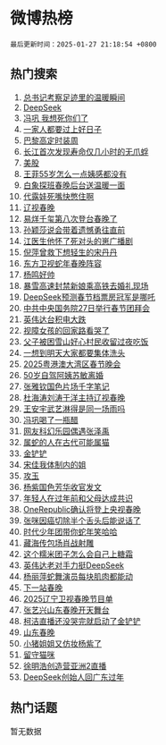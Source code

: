 # 微博热榜

`最后更新时间：2025-01-27 21:18:54 +0800`

## 热门搜索

1. [总书记考察足迹里的温暖瞬间](https://m.weibo.cn/search?containerid=100103type%3D1%26t%3D10%26q%3D%23%E6%80%BB%E4%B9%A6%E8%AE%B0%E8%80%83%E5%AF%9F%E8%B6%B3%E8%BF%B9%E9%87%8C%E7%9A%84%E6%B8%A9%E6%9A%96%E7%9E%AC%E9%97%B4%23&stream_entry_id=51&isnewpage=1&extparam=seat%3D1%26dgr%3D0%26pos%3D0%26stream_entry_id%3D51%26c_type%3D51%26filter_type%3Drealtimehot%26q%3D%2523%25E6%2580%25BB%25E4%25B9%25A6%25E8%25AE%25B0%25E8%2580%2583%25E5%25AF%259F%25E8%25B6%25B3%25E8%25BF%25B9%25E9%2587%258C%25E7%259A%2584%25E6%25B8%25A9%25E6%259A%2596%25E7%259E%25AC%25E9%2597%25B4%2523%26cate%3D10103%26display_time%3D1737983933%26pre_seqid%3D17379839332430115148256)
1. [DeepSeek](https://m.weibo.cn/search?containerid=100103type%3D1%26t%3D10%26q%3DDeepSeek&stream_entry_id=31&isnewpage=1&extparam=seat%3D1%26dgr%3D0%26filter_type%3Drealtimehot%26c_type%3D31%26flag%3D16%26cate%3D5001%26band_rank%3D1%26lcate%3D5001%26stream_entry_id%3D31%26realpos%3D1%26q%3DDeepSeek%26pos%3D0%26display_time%3D1737983933%26pre_seqid%3D17379839332430115148256)
1. [冯巩 我想死你们了](https://m.weibo.cn/search?containerid=100103type%3D1%26t%3D10%26q%3D%E5%86%AF%E5%B7%A9+%E6%88%91%E6%83%B3%E6%AD%BB%E4%BD%A0%E4%BB%AC%E4%BA%86&stream_entry_id=31&isnewpage=1&extparam=seat%3D1%26dgr%3D0%26filter_type%3Drealtimehot%26c_type%3D31%26flag%3D1%26cate%3D5001%26band_rank%3D2%26lcate%3D5001%26stream_entry_id%3D31%26realpos%3D2%26q%3D%25E5%2586%25AF%25E5%25B7%25A9%2520%25E6%2588%2591%25E6%2583%25B3%25E6%25AD%25BB%25E4%25BD%25A0%25E4%25BB%25AC%25E4%25BA%2586%26pos%3D1%26display_time%3D1737983933%26pre_seqid%3D17379839332430115148256)
1. [一家人都要过上好日子](https://m.weibo.cn/search?containerid=100103type%3D1%26t%3D10%26q%3D%23%E4%B8%80%E5%AE%B6%E4%BA%BA%E9%83%BD%E8%A6%81%E8%BF%87%E4%B8%8A%E5%A5%BD%E6%97%A5%E5%AD%90%23&stream_entry_id=31&isnewpage=1&extparam=seat%3D1%26dgr%3D0%26filter_type%3Drealtimehot%26c_type%3D31%26flag%3D0%26cate%3D5001%26band_rank%3D3%26lcate%3D5001%26stream_entry_id%3D31%26realpos%3D3%26q%3D%2523%25E4%25B8%2580%25E5%25AE%25B6%25E4%25BA%25BA%25E9%2583%25BD%25E8%25A6%2581%25E8%25BF%2587%25E4%25B8%258A%25E5%25A5%25BD%25E6%2597%25A5%25E5%25AD%2590%2523%26pos%3D2%26display_time%3D1737983933%26pre_seqid%3D17379839332430115148256)
1. [巴黎高定时装周](https://m.weibo.cn/search?containerid=100103type%3D1%26t%3D10%26q%3D%23%E5%B7%B4%E9%BB%8E%E9%AB%98%E5%AE%9A%E6%97%B6%E8%A3%85%E5%91%A8%23&stream_entry_id=31&isnewpage=1&extparam=seat%3D1%26dgr%3D0%26filter_type%3Drealtimehot%26c_type%3D31%26cate%3D5001%26band_rank%3D4%26lcate%3D5001%26stream_entry_id%3D31%26adid%3D273749%26is_ad_pos%3D1%26q%3D%2523%25E5%25B7%25B4%25E9%25BB%258E%25E9%25AB%2598%25E5%25AE%259A%25E6%2597%25B6%25E8%25A3%2585%25E5%2591%25A8%2523%26pos%3D3%26display_time%3D1737983933%26pre_seqid%3D17379839332430115148256)
1. [长江首次发现寿命仅几小时的无爪蜉](https://m.weibo.cn/search?containerid=100103type%3D1%26t%3D10%26q%3D%23%E9%95%BF%E6%B1%9F%E9%A6%96%E6%AC%A1%E5%8F%91%E7%8E%B0%E5%AF%BF%E5%91%BD%E4%BB%85%E5%87%A0%E5%B0%8F%E6%97%B6%E7%9A%84%E6%97%A0%E7%88%AA%E8%9C%89%23&stream_entry_id=31&isnewpage=1&extparam=seat%3D1%26dgr%3D0%26filter_type%3Drealtimehot%26c_type%3D31%26flag%3D1%26cate%3D5001%26band_rank%3D4%26lcate%3D5001%26stream_entry_id%3D31%26realpos%3D4%26q%3D%2523%25E9%2595%25BF%25E6%25B1%259F%25E9%25A6%2596%25E6%25AC%25A1%25E5%258F%2591%25E7%258E%25B0%25E5%25AF%25BF%25E5%2591%25BD%25E4%25BB%2585%25E5%2587%25A0%25E5%25B0%258F%25E6%2597%25B6%25E7%259A%2584%25E6%2597%25A0%25E7%2588%25AA%25E8%259C%2589%2523%26pos%3D4%26display_time%3D1737983933%26pre_seqid%3D17379839332430115148256)
1. [美股](https://m.weibo.cn/search?containerid=100103type%3D1%26t%3D10%26q%3D%E7%BE%8E%E8%82%A1&stream_entry_id=31&isnewpage=1&extparam=seat%3D1%26dgr%3D0%26filter_type%3Drealtimehot%26c_type%3D31%26flag%3D1%26cate%3D5001%26band_rank%3D5%26lcate%3D5001%26stream_entry_id%3D31%26realpos%3D5%26q%3D%25E7%25BE%258E%25E8%2582%25A1%26pos%3D5%26display_time%3D1737983933%26pre_seqid%3D17379839332430115148256)
1. [王菲55岁怎么一点姨感都没有](https://m.weibo.cn/search?containerid=100103type%3D1%26t%3D10%26q%3D%23%E7%8E%8B%E8%8F%B255%E5%B2%81%E6%80%8E%E4%B9%88%E4%B8%80%E7%82%B9%E5%A7%A8%E6%84%9F%E9%83%BD%E6%B2%A1%E6%9C%89%23&stream_entry_id=31&isnewpage=1&extparam=seat%3D1%26dgr%3D0%26filter_type%3Drealtimehot%26c_type%3D31%26flag%3D2%26cate%3D5001%26band_rank%3D6%26lcate%3D5001%26stream_entry_id%3D31%26realpos%3D6%26q%3D%2523%25E7%258E%258B%25E8%258F%25B255%25E5%25B2%2581%25E6%2580%258E%25E4%25B9%2588%25E4%25B8%2580%25E7%2582%25B9%25E5%25A7%25A8%25E6%2584%259F%25E9%2583%25BD%25E6%25B2%25A1%25E6%259C%2589%2523%26pos%3D6%26display_time%3D1737983933%26pre_seqid%3D17379839332430115148256)
1. [白象探班春晚后台送温暖一面](https://m.weibo.cn/search?containerid=100103type%3D1%26t%3D10%26q%3D%23%E7%99%BD%E8%B1%A1%E6%8E%A2%E7%8F%AD%E6%98%A5%E6%99%9A%E5%90%8E%E5%8F%B0%E9%80%81%E6%B8%A9%E6%9A%96%E4%B8%80%E9%9D%A2%23&stream_entry_id=31&isnewpage=1&extparam=seat%3D1%26dgr%3D0%26filter_type%3Drealtimehot%26c_type%3D31%26cate%3D5001%26pos%3D7%26band_rank%3D7%26lcate%3D5001%26stream_entry_id%3D31%26adid%3D274829%26is_ad_pos%3D1%26q%3D%2523%25E7%2599%25BD%25E8%25B1%25A1%25E6%258E%25A2%25E7%258F%25AD%25E6%2598%25A5%25E6%2599%259A%25E5%2590%258E%25E5%258F%25B0%25E9%2580%2581%25E6%25B8%25A9%25E6%259A%2596%25E4%25B8%2580%25E9%259D%25A2%2523%26topic_ad%3D1%26display_time%3D1737983933%26pre_seqid%3D17379839332430115148256)
1. [代露娃死嘴快憋住啊](https://m.weibo.cn/search?containerid=100103type%3D1%26t%3D10%26q%3D%E4%BB%A3%E9%9C%B2%E5%A8%83%E6%AD%BB%E5%98%B4%E5%BF%AB%E6%86%8B%E4%BD%8F%E5%95%8A&stream_entry_id=31&isnewpage=1&extparam=seat%3D1%26dgr%3D0%26filter_type%3Drealtimehot%26c_type%3D31%26flag%3D2%26cate%3D5001%26band_rank%3D7%26lcate%3D5001%26stream_entry_id%3D31%26realpos%3D7%26q%3D%25E4%25BB%25A3%25E9%259C%25B2%25E5%25A8%2583%25E6%25AD%25BB%25E5%2598%25B4%25E5%25BF%25AB%25E6%2586%258B%25E4%25BD%258F%25E5%2595%258A%26pos%3D8%26display_time%3D1737983933%26pre_seqid%3D17379839332430115148256)
1. [辽视春晚](https://m.weibo.cn/search?containerid=100103type%3D1%26t%3D10%26q%3D%E8%BE%BD%E8%A7%86%E6%98%A5%E6%99%9A&stream_entry_id=31&isnewpage=1&extparam=seat%3D1%26dgr%3D0%26filter_type%3Drealtimehot%26c_type%3D31%26flag%3D2%26cate%3D5001%26band_rank%3D8%26lcate%3D5001%26stream_entry_id%3D31%26realpos%3D8%26q%3D%25E8%25BE%25BD%25E8%25A7%2586%25E6%2598%25A5%25E6%2599%259A%26pos%3D9%26display_time%3D1737983933%26pre_seqid%3D17379839332430115148256)
1. [易烊千玺第八次登台春晚了](https://m.weibo.cn/search?containerid=100103type%3D1%26t%3D10%26q%3D%23%E6%98%93%E7%83%8A%E5%8D%83%E7%8E%BA%E7%AC%AC%E5%85%AB%E6%AC%A1%E7%99%BB%E5%8F%B0%E6%98%A5%E6%99%9A%E4%BA%86%23&stream_entry_id=31&isnewpage=1&extparam=seat%3D1%26dgr%3D0%26filter_type%3Drealtimehot%26c_type%3D31%26flag%3D1%26cate%3D5001%26band_rank%3D9%26lcate%3D5001%26stream_entry_id%3D31%26realpos%3D9%26q%3D%2523%25E6%2598%2593%25E7%2583%258A%25E5%258D%2583%25E7%258E%25BA%25E7%25AC%25AC%25E5%2585%25AB%25E6%25AC%25A1%25E7%2599%25BB%25E5%258F%25B0%25E6%2598%25A5%25E6%2599%259A%25E4%25BA%2586%2523%26pos%3D10%26display_time%3D1737983933%26pre_seqid%3D17379839332430115148256)
1. [孙颖莎说会带着遗憾勇往直前](https://m.weibo.cn/search?containerid=100103type%3D1%26t%3D10%26q%3D%23%E5%AD%99%E9%A2%96%E8%8E%8E%E8%AF%B4%E4%BC%9A%E5%B8%A6%E7%9D%80%E9%81%97%E6%86%BE%E5%8B%87%E5%BE%80%E7%9B%B4%E5%89%8D%23&stream_entry_id=31&isnewpage=1&extparam=seat%3D1%26dgr%3D0%26filter_type%3Drealtimehot%26c_type%3D31%26flag%3D1%26cate%3D5001%26band_rank%3D10%26lcate%3D5001%26stream_entry_id%3D31%26realpos%3D10%26q%3D%2523%25E5%25AD%2599%25E9%25A2%2596%25E8%258E%258E%25E8%25AF%25B4%25E4%25BC%259A%25E5%25B8%25A6%25E7%259D%2580%25E9%2581%2597%25E6%2586%25BE%25E5%258B%2587%25E5%25BE%2580%25E7%259B%25B4%25E5%2589%258D%2523%26pos%3D11%26display_time%3D1737983933%26pre_seqid%3D17379839332430115148256)
1. [江医生他怀了死对头的崽广播剧](https://m.weibo.cn/search?containerid=100103type%3D1%26t%3D10%26q%3D%23%E6%B1%9F%E5%8C%BB%E7%94%9F%E4%BB%96%E6%80%80%E4%BA%86%E6%AD%BB%E5%AF%B9%E5%A4%B4%E7%9A%84%E5%B4%BD%E5%B9%BF%E6%92%AD%E5%89%A7%23&stream_entry_id=31&isnewpage=1&extparam=seat%3D1%26dgr%3D0%26filter_type%3Drealtimehot%26c_type%3D31%26flag%3D1%26cate%3D5001%26band_rank%3D11%26lcate%3D5001%26stream_entry_id%3D31%26realpos%3D11%26q%3D%2523%25E6%25B1%259F%25E5%258C%25BB%25E7%2594%259F%25E4%25BB%2596%25E6%2580%2580%25E4%25BA%2586%25E6%25AD%25BB%25E5%25AF%25B9%25E5%25A4%25B4%25E7%259A%2584%25E5%25B4%25BD%25E5%25B9%25BF%25E6%2592%25AD%25E5%2589%25A7%2523%26pos%3D12%26display_time%3D1737983933%26pre_seqid%3D17379839332430115148256)
1. [倪萍曾救下想轻生的宋丹丹](https://m.weibo.cn/search?containerid=100103type%3D1%26t%3D10%26q%3D%23%E5%80%AA%E8%90%8D%E6%9B%BE%E6%95%91%E4%B8%8B%E6%83%B3%E8%BD%BB%E7%94%9F%E7%9A%84%E5%AE%8B%E4%B8%B9%E4%B8%B9%23&stream_entry_id=31&isnewpage=1&extparam=seat%3D1%26dgr%3D0%26filter_type%3Drealtimehot%26c_type%3D31%26flag%3D1%26cate%3D5001%26band_rank%3D12%26lcate%3D5001%26stream_entry_id%3D31%26realpos%3D12%26q%3D%2523%25E5%2580%25AA%25E8%2590%258D%25E6%259B%25BE%25E6%2595%2591%25E4%25B8%258B%25E6%2583%25B3%25E8%25BD%25BB%25E7%2594%259F%25E7%259A%2584%25E5%25AE%258B%25E4%25B8%25B9%25E4%25B8%25B9%2523%26pos%3D13%26display_time%3D1737983933%26pre_seqid%3D17379839332430115148256)
1. [东方卫视蛇年春晚阵容](https://m.weibo.cn/search?containerid=100103type%3D1%26t%3D10%26q%3D%23%E4%B8%9C%E6%96%B9%E5%8D%AB%E8%A7%86%E8%9B%87%E5%B9%B4%E6%98%A5%E6%99%9A%E9%98%B5%E5%AE%B9%23&stream_entry_id=31&isnewpage=1&extparam=seat%3D1%26dgr%3D0%26filter_type%3Drealtimehot%26c_type%3D31%26flag%3D0%26cate%3D5001%26band_rank%3D13%26lcate%3D5001%26stream_entry_id%3D31%26realpos%3D13%26q%3D%2523%25E4%25B8%259C%25E6%2596%25B9%25E5%258D%25AB%25E8%25A7%2586%25E8%259B%2587%25E5%25B9%25B4%25E6%2598%25A5%25E6%2599%259A%25E9%2598%25B5%25E5%25AE%25B9%2523%26pos%3D14%26display_time%3D1737983933%26pre_seqid%3D17379839332430115148256)
1. [杨鸣好帅](https://m.weibo.cn/search?containerid=100103type%3D1%26t%3D10%26q%3D%E6%9D%A8%E9%B8%A3%E5%A5%BD%E5%B8%85&stream_entry_id=31&isnewpage=1&extparam=seat%3D1%26dgr%3D0%26filter_type%3Drealtimehot%26c_type%3D31%26flag%3D1%26cate%3D5001%26band_rank%3D14%26lcate%3D5001%26stream_entry_id%3D31%26realpos%3D14%26q%3D%25E6%259D%25A8%25E9%25B8%25A3%25E5%25A5%25BD%25E5%25B8%2585%26pos%3D15%26display_time%3D1737983933%26pre_seqid%3D17379839332430115148256)
1. [暴雪高速封禁新娘乘高铁去婚礼现场](https://m.weibo.cn/search?containerid=100103type%3D1%26t%3D10%26q%3D%23%E6%9A%B4%E9%9B%AA%E9%AB%98%E9%80%9F%E5%B0%81%E7%A6%81%E6%96%B0%E5%A8%98%E4%B9%98%E9%AB%98%E9%93%81%E5%8E%BB%E5%A9%9A%E7%A4%BC%E7%8E%B0%E5%9C%BA%23&stream_entry_id=31&isnewpage=1&extparam=seat%3D1%26dgr%3D0%26filter_type%3Drealtimehot%26c_type%3D31%26flag%3D1%26cate%3D5001%26band_rank%3D15%26lcate%3D5001%26stream_entry_id%3D31%26realpos%3D15%26q%3D%2523%25E6%259A%25B4%25E9%259B%25AA%25E9%25AB%2598%25E9%2580%259F%25E5%25B0%2581%25E7%25A6%2581%25E6%2596%25B0%25E5%25A8%2598%25E4%25B9%2598%25E9%25AB%2598%25E9%2593%2581%25E5%258E%25BB%25E5%25A9%259A%25E7%25A4%25BC%25E7%258E%25B0%25E5%259C%25BA%2523%26pos%3D16%26display_time%3D1737983933%26pre_seqid%3D17379839332430115148256)
1. [DeepSeek预测春节档票房冠军是哪吒](https://m.weibo.cn/search?containerid=100103type%3D1%26t%3D10%26q%3D%23DeepSeek%E9%A2%84%E6%B5%8B%E6%98%A5%E8%8A%82%E6%A1%A3%E7%A5%A8%E6%88%BF%E5%86%A0%E5%86%9B%E6%98%AF%E5%93%AA%E5%90%92%23&stream_entry_id=31&isnewpage=1&extparam=seat%3D1%26dgr%3D0%26filter_type%3Drealtimehot%26c_type%3D31%26flag%3D1%26cate%3D5001%26band_rank%3D16%26lcate%3D5001%26stream_entry_id%3D31%26realpos%3D16%26q%3D%2523DeepSeek%25E9%25A2%2584%25E6%25B5%258B%25E6%2598%25A5%25E8%258A%2582%25E6%25A1%25A3%25E7%25A5%25A8%25E6%2588%25BF%25E5%2586%25A0%25E5%2586%259B%25E6%2598%25AF%25E5%2593%25AA%25E5%2590%2592%2523%26pos%3D17%26display_time%3D1737983933%26pre_seqid%3D17379839332430115148256)
1. [中共中央国务院27日举行春节团拜会](https://m.weibo.cn/search?containerid=100103type%3D1%26t%3D10%26q%3D%23%E4%B8%AD%E5%85%B1%E4%B8%AD%E5%A4%AE%E5%9B%BD%E5%8A%A1%E9%99%A227%E6%97%A5%E4%B8%BE%E8%A1%8C%E6%98%A5%E8%8A%82%E5%9B%A2%E6%8B%9C%E4%BC%9A%23&stream_entry_id=31&isnewpage=1&extparam=seat%3D1%26dgr%3D0%26filter_type%3Drealtimehot%26c_type%3D31%26flag%3D1%26cate%3D5001%26band_rank%3D17%26lcate%3D5001%26stream_entry_id%3D31%26realpos%3D17%26q%3D%2523%25E4%25B8%25AD%25E5%2585%25B1%25E4%25B8%25AD%25E5%25A4%25AE%25E5%259B%25BD%25E5%258A%25A1%25E9%2599%25A227%25E6%2597%25A5%25E4%25B8%25BE%25E8%25A1%258C%25E6%2598%25A5%25E8%258A%2582%25E5%259B%25A2%25E6%258B%259C%25E4%25BC%259A%2523%26pos%3D18%26display_time%3D1737983933%26pre_seqid%3D17379839332430115148256)
1. [英伟达台积电大跌](https://m.weibo.cn/search?containerid=100103type%3D1%26t%3D10%26q%3D%23%E8%8B%B1%E4%BC%9F%E8%BE%BE%E5%8F%B0%E7%A7%AF%E7%94%B5%E5%A4%A7%E8%B7%8C%23&stream_entry_id=31&isnewpage=1&extparam=seat%3D1%26dgr%3D0%26filter_type%3Drealtimehot%26c_type%3D31%26flag%3D0%26cate%3D5001%26band_rank%3D18%26lcate%3D5001%26stream_entry_id%3D31%26realpos%3D18%26q%3D%2523%25E8%258B%25B1%25E4%25BC%259F%25E8%25BE%25BE%25E5%258F%25B0%25E7%25A7%25AF%25E7%2594%25B5%25E5%25A4%25A7%25E8%25B7%258C%2523%26pos%3D19%26display_time%3D1737983933%26pre_seqid%3D17379839332430115148256)
1. [视障女孩的回家路看哭了](https://m.weibo.cn/search?containerid=100103type%3D1%26t%3D10%26q%3D%23%E8%A7%86%E9%9A%9C%E5%A5%B3%E5%AD%A9%E7%9A%84%E5%9B%9E%E5%AE%B6%E8%B7%AF%E7%9C%8B%E5%93%AD%E4%BA%86%23&stream_entry_id=31&isnewpage=1&extparam=seat%3D1%26dgr%3D0%26filter_type%3Drealtimehot%26c_type%3D31%26flag%3D32768%26cate%3D5001%26band_rank%3D19%26lcate%3D5001%26stream_entry_id%3D31%26realpos%3D19%26q%3D%2523%25E8%25A7%2586%25E9%259A%259C%25E5%25A5%25B3%25E5%25AD%25A9%25E7%259A%2584%25E5%259B%259E%25E5%25AE%25B6%25E8%25B7%25AF%25E7%259C%258B%25E5%2593%25AD%25E4%25BA%2586%2523%26pos%3D20%26display_time%3D1737983933%26pre_seqid%3D17379839332430115148256)
1. [父子被困雪山好心村民收留过夜吃饭](https://m.weibo.cn/search?containerid=100103type%3D1%26t%3D10%26q%3D%23%E7%88%B6%E5%AD%90%E8%A2%AB%E5%9B%B0%E9%9B%AA%E5%B1%B1%E5%A5%BD%E5%BF%83%E6%9D%91%E6%B0%91%E6%94%B6%E7%95%99%E8%BF%87%E5%A4%9C%E5%90%83%E9%A5%AD%23&stream_entry_id=31&isnewpage=1&extparam=seat%3D1%26dgr%3D0%26filter_type%3Drealtimehot%26c_type%3D31%26flag%3D32768%26cate%3D5001%26band_rank%3D20%26lcate%3D5001%26stream_entry_id%3D31%26realpos%3D20%26q%3D%2523%25E7%2588%25B6%25E5%25AD%2590%25E8%25A2%25AB%25E5%259B%25B0%25E9%259B%25AA%25E5%25B1%25B1%25E5%25A5%25BD%25E5%25BF%2583%25E6%259D%2591%25E6%25B0%2591%25E6%2594%25B6%25E7%2595%2599%25E8%25BF%2587%25E5%25A4%259C%25E5%2590%2583%25E9%25A5%25AD%2523%26pos%3D21%26display_time%3D1737983933%26pre_seqid%3D17379839332430115148256)
1. [一想到明天大家都要集体洗头](https://m.weibo.cn/search?containerid=100103type%3D1%26t%3D10%26q%3D%23%E4%B8%80%E6%83%B3%E5%88%B0%E6%98%8E%E5%A4%A9%E5%A4%A7%E5%AE%B6%E9%83%BD%E8%A6%81%E9%9B%86%E4%BD%93%E6%B4%97%E5%A4%B4%23&stream_entry_id=31&isnewpage=1&extparam=seat%3D1%26dgr%3D0%26filter_type%3Drealtimehot%26c_type%3D31%26flag%3D0%26cate%3D5001%26band_rank%3D21%26lcate%3D5001%26stream_entry_id%3D31%26realpos%3D21%26q%3D%2523%25E4%25B8%2580%25E6%2583%25B3%25E5%2588%25B0%25E6%2598%258E%25E5%25A4%25A9%25E5%25A4%25A7%25E5%25AE%25B6%25E9%2583%25BD%25E8%25A6%2581%25E9%259B%2586%25E4%25BD%2593%25E6%25B4%2597%25E5%25A4%25B4%2523%26pos%3D22%26display_time%3D1737983933%26pre_seqid%3D17379839332430115148256)
1. [2025粤港澳大湾区春节晚会](https://m.weibo.cn/search?containerid=100103type%3D1%26t%3D10%26q%3D%232025%E7%B2%A4%E6%B8%AF%E6%BE%B3%E5%A4%A7%E6%B9%BE%E5%8C%BA%E6%98%A5%E8%8A%82%E6%99%9A%E4%BC%9A%23&stream_entry_id=31&isnewpage=1&extparam=seat%3D1%26dgr%3D0%26filter_type%3Drealtimehot%26c_type%3D31%26flag%3D1%26cate%3D5001%26band_rank%3D22%26lcate%3D5001%26stream_entry_id%3D31%26realpos%3D22%26q%3D%25232025%25E7%25B2%25A4%25E6%25B8%25AF%25E6%25BE%25B3%25E5%25A4%25A7%25E6%25B9%25BE%25E5%258C%25BA%25E6%2598%25A5%25E8%258A%2582%25E6%2599%259A%25E4%25BC%259A%2523%26pos%3D23%26display_time%3D1737983933%26pre_seqid%3D17379839332430115148256)
1. [50岁自驾阿姨苏敏离婚](https://m.weibo.cn/search?containerid=100103type%3D1%26t%3D10%26q%3D%2350%E5%B2%81%E8%87%AA%E9%A9%BE%E9%98%BF%E5%A7%A8%E8%8B%8F%E6%95%8F%E7%A6%BB%E5%A9%9A%23&stream_entry_id=31&isnewpage=1&extparam=seat%3D1%26dgr%3D0%26filter_type%3Drealtimehot%26c_type%3D31%26flag%3D0%26cate%3D5001%26band_rank%3D23%26lcate%3D5001%26stream_entry_id%3D31%26realpos%3D23%26q%3D%252350%25E5%25B2%2581%25E8%2587%25AA%25E9%25A9%25BE%25E9%2598%25BF%25E5%25A7%25A8%25E8%258B%258F%25E6%2595%258F%25E7%25A6%25BB%25E5%25A9%259A%2523%26pos%3D24%26display_time%3D1737983933%26pre_seqid%3D17379839332430115148256)
1. [张雅钦国色片场千字笔记](https://m.weibo.cn/search?containerid=100103type%3D1%26t%3D10%26q%3D%E5%BC%A0%E9%9B%85%E9%92%A6%E5%9B%BD%E8%89%B2%E7%89%87%E5%9C%BA%E5%8D%83%E5%AD%97%E7%AC%94%E8%AE%B0&stream_entry_id=31&isnewpage=1&extparam=seat%3D1%26dgr%3D0%26filter_type%3Drealtimehot%26c_type%3D31%26flag%3D1%26cate%3D5001%26band_rank%3D24%26lcate%3D5001%26stream_entry_id%3D31%26realpos%3D24%26q%3D%25E5%25BC%25A0%25E9%259B%2585%25E9%2592%25A6%25E5%259B%25BD%25E8%2589%25B2%25E7%2589%2587%25E5%259C%25BA%25E5%258D%2583%25E5%25AD%2597%25E7%25AC%2594%25E8%25AE%25B0%26pos%3D25%26display_time%3D1737983933%26pre_seqid%3D17379839332430115148256)
1. [杜海涛刘涛于洋主持辽视春晚](https://m.weibo.cn/search?containerid=100103type%3D1%26t%3D10%26q%3D%23%E6%9D%9C%E6%B5%B7%E6%B6%9B%E5%88%98%E6%B6%9B%E4%BA%8E%E6%B4%8B%E4%B8%BB%E6%8C%81%E8%BE%BD%E8%A7%86%E6%98%A5%E6%99%9A%23&stream_entry_id=31&isnewpage=1&extparam=seat%3D1%26dgr%3D0%26filter_type%3Drealtimehot%26c_type%3D31%26flag%3D0%26cate%3D5001%26band_rank%3D25%26lcate%3D5001%26stream_entry_id%3D31%26realpos%3D25%26q%3D%2523%25E6%259D%259C%25E6%25B5%25B7%25E6%25B6%259B%25E5%2588%2598%25E6%25B6%259B%25E4%25BA%258E%25E6%25B4%258B%25E4%25B8%25BB%25E6%258C%2581%25E8%25BE%25BD%25E8%25A7%2586%25E6%2598%25A5%25E6%2599%259A%2523%26pos%3D26%26display_time%3D1737983933%26pre_seqid%3D17379839332430115148256)
1. [王安宇武艺淋得是同一场雨吗](https://m.weibo.cn/search?containerid=100103type%3D1%26t%3D10%26q%3D%E7%8E%8B%E5%AE%89%E5%AE%87%E6%AD%A6%E8%89%BA%E6%B7%8B%E5%BE%97%E6%98%AF%E5%90%8C%E4%B8%80%E5%9C%BA%E9%9B%A8%E5%90%97&stream_entry_id=31&isnewpage=1&extparam=seat%3D1%26dgr%3D0%26filter_type%3Drealtimehot%26c_type%3D31%26flag%3D1%26cate%3D5001%26band_rank%3D26%26lcate%3D5001%26stream_entry_id%3D31%26realpos%3D26%26q%3D%25E7%258E%258B%25E5%25AE%2589%25E5%25AE%2587%25E6%25AD%25A6%25E8%2589%25BA%25E6%25B7%258B%25E5%25BE%2597%25E6%2598%25AF%25E5%2590%258C%25E4%25B8%2580%25E5%259C%25BA%25E9%259B%25A8%25E5%2590%2597%26pos%3D27%26display_time%3D1737983933%26pre_seqid%3D17379839332430115148256)
1. [冯巩喝了一瓶醋](https://m.weibo.cn/search?containerid=100103type%3D1%26t%3D10%26q%3D%E5%86%AF%E5%B7%A9%E5%96%9D%E4%BA%86%E4%B8%80%E7%93%B6%E9%86%8B&stream_entry_id=31&isnewpage=1&extparam=seat%3D1%26dgr%3D0%26filter_type%3Drealtimehot%26c_type%3D31%26flag%3D1%26cate%3D5001%26band_rank%3D27%26lcate%3D5001%26stream_entry_id%3D31%26realpos%3D27%26q%3D%25E5%2586%25AF%25E5%25B7%25A9%25E5%2596%259D%25E4%25BA%2586%25E4%25B8%2580%25E7%2593%25B6%25E9%2586%258B%26pos%3D28%26display_time%3D1737983933%26pre_seqid%3D17379839332430115148256)
1. [网友科幻乐园偶遇张泽禹](https://m.weibo.cn/search?containerid=100103type%3D1%26t%3D10%26q%3D%23%E7%BD%91%E5%8F%8B%E7%A7%91%E5%B9%BB%E4%B9%90%E5%9B%AD%E5%81%B6%E9%81%87%E5%BC%A0%E6%B3%BD%E7%A6%B9%23&stream_entry_id=31&isnewpage=1&extparam=seat%3D1%26dgr%3D0%26filter_type%3Drealtimehot%26c_type%3D31%26flag%3D1%26cate%3D5001%26band_rank%3D28%26lcate%3D5001%26stream_entry_id%3D31%26realpos%3D28%26q%3D%2523%25E7%25BD%2591%25E5%258F%258B%25E7%25A7%2591%25E5%25B9%25BB%25E4%25B9%2590%25E5%259B%25AD%25E5%2581%25B6%25E9%2581%2587%25E5%25BC%25A0%25E6%25B3%25BD%25E7%25A6%25B9%2523%26pos%3D29%26display_time%3D1737983933%26pre_seqid%3D17379839332430115148256)
1. [属蛇的人在古代可能属猫](https://m.weibo.cn/search?containerid=100103type%3D1%26t%3D10%26q%3D%23%E5%B1%9E%E8%9B%87%E7%9A%84%E4%BA%BA%E5%9C%A8%E5%8F%A4%E4%BB%A3%E5%8F%AF%E8%83%BD%E5%B1%9E%E7%8C%AB%23&stream_entry_id=31&isnewpage=1&extparam=seat%3D1%26dgr%3D0%26filter_type%3Drealtimehot%26c_type%3D31%26flag%3D0%26cate%3D5001%26band_rank%3D29%26lcate%3D5001%26stream_entry_id%3D31%26realpos%3D29%26q%3D%2523%25E5%25B1%259E%25E8%259B%2587%25E7%259A%2584%25E4%25BA%25BA%25E5%259C%25A8%25E5%258F%25A4%25E4%25BB%25A3%25E5%258F%25AF%25E8%2583%25BD%25E5%25B1%259E%25E7%258C%25AB%2523%26pos%3D30%26display_time%3D1737983933%26pre_seqid%3D17379839332430115148256)
1. [金铲铲](https://m.weibo.cn/search?containerid=100103type%3D1%26t%3D10%26q%3D%E9%87%91%E9%93%B2%E9%93%B2&stream_entry_id=31&isnewpage=1&extparam=seat%3D1%26dgr%3D0%26filter_type%3Drealtimehot%26c_type%3D31%26flag%3D0%26cate%3D5001%26band_rank%3D30%26lcate%3D5001%26stream_entry_id%3D31%26realpos%3D30%26q%3D%25E9%2587%2591%25E9%2593%25B2%25E9%2593%25B2%26pos%3D31%26display_time%3D1737983933%26pre_seqid%3D17379839332430115148256)
1. [宋佳我体制内的姐](https://m.weibo.cn/search?containerid=100103type%3D1%26t%3D10%26q%3D%E5%AE%8B%E4%BD%B3%E6%88%91%E4%BD%93%E5%88%B6%E5%86%85%E7%9A%84%E5%A7%90&stream_entry_id=31&isnewpage=1&extparam=seat%3D1%26dgr%3D0%26filter_type%3Drealtimehot%26c_type%3D31%26flag%3D0%26cate%3D5001%26band_rank%3D31%26lcate%3D5001%26stream_entry_id%3D31%26realpos%3D31%26q%3D%25E5%25AE%258B%25E4%25BD%25B3%25E6%2588%2591%25E4%25BD%2593%25E5%2588%25B6%25E5%2586%2585%25E7%259A%2584%25E5%25A7%2590%26pos%3D32%26display_time%3D1737983933%26pre_seqid%3D17379839332430115148256)
1. [攻玉](https://m.weibo.cn/search?containerid=100103type%3D1%26t%3D10%26q%3D%E6%94%BB%E7%8E%89&stream_entry_id=31&isnewpage=1&extparam=seat%3D1%26dgr%3D0%26filter_type%3Drealtimehot%26c_type%3D31%26flag%3D0%26cate%3D5001%26band_rank%3D32%26lcate%3D5001%26stream_entry_id%3D31%26realpos%3D32%26q%3D%25E6%2594%25BB%25E7%258E%2589%26pos%3D33%26display_time%3D1737983933%26pre_seqid%3D17379839332430115148256)
1. [杨紫国色芳华收官发文](https://m.weibo.cn/search?containerid=100103type%3D1%26t%3D10%26q%3D%23%E6%9D%A8%E7%B4%AB%E5%9B%BD%E8%89%B2%E8%8A%B3%E5%8D%8E%E6%94%B6%E5%AE%98%E5%8F%91%E6%96%87%23&stream_entry_id=31&isnewpage=1&extparam=seat%3D1%26dgr%3D0%26filter_type%3Drealtimehot%26c_type%3D31%26flag%3D1%26cate%3D5001%26band_rank%3D33%26lcate%3D5001%26stream_entry_id%3D31%26realpos%3D33%26q%3D%2523%25E6%259D%25A8%25E7%25B4%25AB%25E5%259B%25BD%25E8%2589%25B2%25E8%258A%25B3%25E5%258D%258E%25E6%2594%25B6%25E5%25AE%2598%25E5%258F%2591%25E6%2596%2587%2523%26pos%3D34%26display_time%3D1737983933%26pre_seqid%3D17379839332430115148256)
1. [年轻人在过年前和父母达成共识](https://m.weibo.cn/search?containerid=100103type%3D1%26t%3D10%26q%3D%23%E5%B9%B4%E8%BD%BB%E4%BA%BA%E5%9C%A8%E8%BF%87%E5%B9%B4%E5%89%8D%E5%92%8C%E7%88%B6%E6%AF%8D%E8%BE%BE%E6%88%90%E5%85%B1%E8%AF%86%23&stream_entry_id=31&isnewpage=1&extparam=seat%3D1%26dgr%3D0%26filter_type%3Drealtimehot%26c_type%3D31%26flag%3D1%26cate%3D5001%26band_rank%3D34%26lcate%3D5001%26stream_entry_id%3D31%26realpos%3D34%26q%3D%2523%25E5%25B9%25B4%25E8%25BD%25BB%25E4%25BA%25BA%25E5%259C%25A8%25E8%25BF%2587%25E5%25B9%25B4%25E5%2589%258D%25E5%2592%258C%25E7%2588%25B6%25E6%25AF%258D%25E8%25BE%25BE%25E6%2588%2590%25E5%2585%25B1%25E8%25AF%2586%2523%26pos%3D35%26display_time%3D1737983933%26pre_seqid%3D17379839332430115148256)
1. [OneRepublic确认将登上央视春晚](https://m.weibo.cn/search?containerid=100103type%3D1%26t%3D10%26q%3DOneRepublic%E7%A1%AE%E8%AE%A4%E5%B0%86%E7%99%BB%E4%B8%8A%E5%A4%AE%E8%A7%86%E6%98%A5%E6%99%9A&stream_entry_id=31&isnewpage=1&extparam=seat%3D1%26dgr%3D0%26filter_type%3Drealtimehot%26c_type%3D31%26flag%3D1%26cate%3D5001%26band_rank%3D35%26lcate%3D5001%26stream_entry_id%3D31%26realpos%3D35%26q%3DOneRepublic%25E7%25A1%25AE%25E8%25AE%25A4%25E5%25B0%2586%25E7%2599%25BB%25E4%25B8%258A%25E5%25A4%25AE%25E8%25A7%2586%25E6%2598%25A5%25E6%2599%259A%26pos%3D36%26display_time%3D1737983933%26pre_seqid%3D17379839332430115148256)
1. [张咪因癌切除半个舌头后能说话了](https://m.weibo.cn/search?containerid=100103type%3D1%26t%3D10%26q%3D%23%E5%BC%A0%E5%92%AA%E5%9B%A0%E7%99%8C%E5%88%87%E9%99%A4%E5%8D%8A%E4%B8%AA%E8%88%8C%E5%A4%B4%E5%90%8E%E8%83%BD%E8%AF%B4%E8%AF%9D%E4%BA%86%23&stream_entry_id=31&isnewpage=1&extparam=seat%3D1%26dgr%3D0%26filter_type%3Drealtimehot%26c_type%3D31%26flag%3D0%26cate%3D5001%26band_rank%3D36%26lcate%3D5001%26stream_entry_id%3D31%26realpos%3D36%26q%3D%2523%25E5%25BC%25A0%25E5%2592%25AA%25E5%259B%25A0%25E7%2599%258C%25E5%2588%2587%25E9%2599%25A4%25E5%258D%258A%25E4%25B8%25AA%25E8%2588%258C%25E5%25A4%25B4%25E5%2590%258E%25E8%2583%25BD%25E8%25AF%25B4%25E8%25AF%259D%25E4%25BA%2586%2523%26pos%3D37%26display_time%3D1737983933%26pre_seqid%3D17379839332430115148256)
1. [时代少年团带你蛇年笑哈哈](https://m.weibo.cn/search?containerid=100103type%3D1%26t%3D10%26q%3D%23%E6%97%B6%E4%BB%A3%E5%B0%91%E5%B9%B4%E5%9B%A2%E5%B8%A6%E4%BD%A0%E8%9B%87%E5%B9%B4%E7%AC%91%E5%93%88%E5%93%88%23&stream_entry_id=31&isnewpage=1&extparam=seat%3D1%26dgr%3D0%26filter_type%3Drealtimehot%26c_type%3D31%26flag%3D1%26cate%3D5001%26band_rank%3D37%26lcate%3D5001%26stream_entry_id%3D31%26realpos%3D37%26q%3D%2523%25E6%2597%25B6%25E4%25BB%25A3%25E5%25B0%2591%25E5%25B9%25B4%25E5%259B%25A2%25E5%25B8%25A6%25E4%25BD%25A0%25E8%259B%2587%25E5%25B9%25B4%25E7%25AC%2591%25E5%2593%2588%25E5%2593%2588%2523%26pos%3D38%26display_time%3D1737983933%26pre_seqid%3D17379839332430115148256)
1. [藏海传包场肖战射雕](https://m.weibo.cn/search?containerid=100103type%3D1%26t%3D10%26q%3D%23%E8%97%8F%E6%B5%B7%E4%BC%A0%E5%8C%85%E5%9C%BA%E8%82%96%E6%88%98%E5%B0%84%E9%9B%95%23&stream_entry_id=31&isnewpage=1&extparam=seat%3D1%26dgr%3D0%26filter_type%3Drealtimehot%26c_type%3D31%26flag%3D0%26cate%3D5001%26band_rank%3D38%26lcate%3D5001%26stream_entry_id%3D31%26realpos%3D38%26q%3D%2523%25E8%2597%258F%25E6%25B5%25B7%25E4%25BC%25A0%25E5%258C%2585%25E5%259C%25BA%25E8%2582%2596%25E6%2588%2598%25E5%25B0%2584%25E9%259B%2595%2523%26pos%3D39%26display_time%3D1737983933%26pre_seqid%3D17379839332430115148256)
1. [这个糯米团子怎么会自己上糖霜](https://m.weibo.cn/search?containerid=100103type%3D1%26t%3D10%26q%3D%23%E8%BF%99%E4%B8%AA%E7%B3%AF%E7%B1%B3%E5%9B%A2%E5%AD%90%E6%80%8E%E4%B9%88%E4%BC%9A%E8%87%AA%E5%B7%B1%E4%B8%8A%E7%B3%96%E9%9C%9C%23&stream_entry_id=31&isnewpage=1&extparam=seat%3D1%26dgr%3D0%26filter_type%3Drealtimehot%26c_type%3D31%26flag%3D1%26cate%3D5001%26band_rank%3D39%26lcate%3D5001%26stream_entry_id%3D31%26realpos%3D39%26q%3D%2523%25E8%25BF%2599%25E4%25B8%25AA%25E7%25B3%25AF%25E7%25B1%25B3%25E5%259B%25A2%25E5%25AD%2590%25E6%2580%258E%25E4%25B9%2588%25E4%25BC%259A%25E8%2587%25AA%25E5%25B7%25B1%25E4%25B8%258A%25E7%25B3%2596%25E9%259C%259C%2523%26pos%3D40%26display_time%3D1737983933%26pre_seqid%3D17379839332430115148256)
1. [英伟达老对手力挺DeepSeek](https://m.weibo.cn/search?containerid=100103type%3D1%26t%3D10%26q%3D%23%E8%8B%B1%E4%BC%9F%E8%BE%BE%E8%80%81%E5%AF%B9%E6%89%8B%E5%8A%9B%E6%8C%BADeepSeek%23&stream_entry_id=31&isnewpage=1&extparam=seat%3D1%26dgr%3D0%26filter_type%3Drealtimehot%26c_type%3D31%26flag%3D1%26cate%3D5001%26band_rank%3D40%26lcate%3D5001%26stream_entry_id%3D31%26realpos%3D40%26q%3D%2523%25E8%258B%25B1%25E4%25BC%259F%25E8%25BE%25BE%25E8%2580%2581%25E5%25AF%25B9%25E6%2589%258B%25E5%258A%259B%25E6%258C%25BADeepSeek%2523%26pos%3D41%26display_time%3D1737983933%26pre_seqid%3D17379839332430115148256)
1. [杨丽萍蛇舞演员每块肌肉都能动](https://m.weibo.cn/search?containerid=100103type%3D1%26t%3D10%26q%3D%23%E6%9D%A8%E4%B8%BD%E8%90%8D%E8%9B%87%E8%88%9E%E6%BC%94%E5%91%98%E6%AF%8F%E5%9D%97%E8%82%8C%E8%82%89%E9%83%BD%E8%83%BD%E5%8A%A8%23&stream_entry_id=31&isnewpage=1&extparam=seat%3D1%26dgr%3D0%26filter_type%3Drealtimehot%26c_type%3D31%26flag%3D1%26cate%3D5001%26band_rank%3D41%26lcate%3D5001%26stream_entry_id%3D31%26realpos%3D41%26q%3D%2523%25E6%259D%25A8%25E4%25B8%25BD%25E8%2590%258D%25E8%259B%2587%25E8%2588%259E%25E6%25BC%2594%25E5%2591%2598%25E6%25AF%258F%25E5%259D%2597%25E8%2582%258C%25E8%2582%2589%25E9%2583%25BD%25E8%2583%25BD%25E5%258A%25A8%2523%26pos%3D42%26display_time%3D1737983933%26pre_seqid%3D17379839332430115148256)
1. [下一站春晚](https://m.weibo.cn/search?containerid=100103type%3D1%26t%3D10%26q%3D%23%E4%B8%8B%E4%B8%80%E7%AB%99%E6%98%A5%E6%99%9A%23&stream_entry_id=31&isnewpage=1&extparam=seat%3D1%26dgr%3D0%26filter_type%3Drealtimehot%26c_type%3D31%26flag%3D1%26cate%3D5001%26band_rank%3D42%26lcate%3D5001%26stream_entry_id%3D31%26realpos%3D42%26q%3D%2523%25E4%25B8%258B%25E4%25B8%2580%25E7%25AB%2599%25E6%2598%25A5%25E6%2599%259A%2523%26pos%3D43%26display_time%3D1737983933%26pre_seqid%3D17379839332430115148256)
1. [2025辽宁卫视春晚节目单](https://m.weibo.cn/search?containerid=100103type%3D1%26t%3D10%26q%3D2025%E8%BE%BD%E5%AE%81%E5%8D%AB%E8%A7%86%E6%98%A5%E6%99%9A%E8%8A%82%E7%9B%AE%E5%8D%95&stream_entry_id=31&isnewpage=1&extparam=seat%3D1%26dgr%3D0%26filter_type%3Drealtimehot%26c_type%3D31%26flag%3D1%26cate%3D5001%26band_rank%3D43%26lcate%3D5001%26stream_entry_id%3D31%26realpos%3D43%26q%3D2025%25E8%25BE%25BD%25E5%25AE%2581%25E5%258D%25AB%25E8%25A7%2586%25E6%2598%25A5%25E6%2599%259A%25E8%258A%2582%25E7%259B%25AE%25E5%258D%2595%26pos%3D44%26display_time%3D1737983933%26pre_seqid%3D17379839332430115148256)
1. [张艺兴山东春晚开天舞台](https://m.weibo.cn/search?containerid=100103type%3D1%26t%3D10%26q%3D%E5%BC%A0%E8%89%BA%E5%85%B4%E5%B1%B1%E4%B8%9C%E6%98%A5%E6%99%9A%E5%BC%80%E5%A4%A9%E8%88%9E%E5%8F%B0&stream_entry_id=31&isnewpage=1&extparam=seat%3D1%26dgr%3D0%26filter_type%3Drealtimehot%26c_type%3D31%26flag%3D1%26cate%3D5001%26band_rank%3D44%26lcate%3D5001%26stream_entry_id%3D31%26realpos%3D44%26q%3D%25E5%25BC%25A0%25E8%2589%25BA%25E5%2585%25B4%25E5%25B1%25B1%25E4%25B8%259C%25E6%2598%25A5%25E6%2599%259A%25E5%25BC%2580%25E5%25A4%25A9%25E8%2588%259E%25E5%258F%25B0%26pos%3D45%26display_time%3D1737983933%26pre_seqid%3D17379839332430115148256)
1. [柯洁直播还没哭完就启动了金铲铲](https://m.weibo.cn/search?containerid=100103type%3D1%26t%3D10%26q%3D%23%E6%9F%AF%E6%B4%81%E7%9B%B4%E6%92%AD%E8%BF%98%E6%B2%A1%E5%93%AD%E5%AE%8C%E5%B0%B1%E5%90%AF%E5%8A%A8%E4%BA%86%E9%87%91%E9%93%B2%E9%93%B2%23&stream_entry_id=31&isnewpage=1&extparam=seat%3D1%26dgr%3D0%26filter_type%3Drealtimehot%26c_type%3D31%26flag%3D0%26cate%3D5001%26band_rank%3D45%26lcate%3D5001%26stream_entry_id%3D31%26realpos%3D45%26q%3D%2523%25E6%259F%25AF%25E6%25B4%2581%25E7%259B%25B4%25E6%2592%25AD%25E8%25BF%2598%25E6%25B2%25A1%25E5%2593%25AD%25E5%25AE%258C%25E5%25B0%25B1%25E5%2590%25AF%25E5%258A%25A8%25E4%25BA%2586%25E9%2587%2591%25E9%2593%25B2%25E9%2593%25B2%2523%26pos%3D46%26display_time%3D1737983933%26pre_seqid%3D17379839332430115148256)
1. [山东春晚](https://m.weibo.cn/search?containerid=100103type%3D1%26t%3D10%26q%3D%E5%B1%B1%E4%B8%9C%E6%98%A5%E6%99%9A&stream_entry_id=31&isnewpage=1&extparam=seat%3D1%26dgr%3D0%26filter_type%3Drealtimehot%26c_type%3D31%26flag%3D0%26cate%3D5001%26band_rank%3D46%26lcate%3D5001%26stream_entry_id%3D31%26realpos%3D46%26q%3D%25E5%25B1%25B1%25E4%25B8%259C%25E6%2598%25A5%25E6%2599%259A%26pos%3D47%26display_time%3D1737983933%26pre_seqid%3D17379839332430115148256)
1. [小猪姐姐又仿妆杨紫了](https://m.weibo.cn/search?containerid=100103type%3D1%26t%3D10%26q%3D%E5%B0%8F%E7%8C%AA%E5%A7%90%E5%A7%90%E5%8F%88%E4%BB%BF%E5%A6%86%E6%9D%A8%E7%B4%AB%E4%BA%86&stream_entry_id=31&isnewpage=1&extparam=seat%3D1%26dgr%3D0%26filter_type%3Drealtimehot%26c_type%3D31%26flag%3D1%26cate%3D5001%26band_rank%3D47%26lcate%3D5001%26stream_entry_id%3D31%26realpos%3D47%26q%3D%25E5%25B0%258F%25E7%258C%25AA%25E5%25A7%2590%25E5%25A7%2590%25E5%258F%2588%25E4%25BB%25BF%25E5%25A6%2586%25E6%259D%25A8%25E7%25B4%25AB%25E4%25BA%2586%26pos%3D48%26display_time%3D1737983933%26pre_seqid%3D17379839332430115148256)
1. [留守猫咪](https://m.weibo.cn/search?containerid=100103type%3D1%26t%3D10%26q%3D%E7%95%99%E5%AE%88%E7%8C%AB%E5%92%AA&stream_entry_id=31&isnewpage=1&extparam=seat%3D1%26dgr%3D0%26filter_type%3Drealtimehot%26c_type%3D31%26flag%3D0%26cate%3D5001%26band_rank%3D48%26lcate%3D5001%26stream_entry_id%3D31%26realpos%3D48%26q%3D%25E7%2595%2599%25E5%25AE%2588%25E7%258C%25AB%25E5%2592%25AA%26pos%3D49%26display_time%3D1737983933%26pre_seqid%3D17379839332430115148256)
1. [徐明浩创造营亚洲2直播](https://m.weibo.cn/search?containerid=100103type%3D1%26t%3D10%26q%3D%23%E5%BE%90%E6%98%8E%E6%B5%A9%E5%88%9B%E9%80%A0%E8%90%A5%E4%BA%9A%E6%B4%B22%E7%9B%B4%E6%92%AD%23&stream_entry_id=31&isnewpage=1&extparam=seat%3D1%26dgr%3D0%26filter_type%3Drealtimehot%26c_type%3D31%26flag%3D1%26cate%3D5001%26band_rank%3D49%26lcate%3D5001%26stream_entry_id%3D31%26realpos%3D49%26q%3D%2523%25E5%25BE%2590%25E6%2598%258E%25E6%25B5%25A9%25E5%2588%259B%25E9%2580%25A0%25E8%2590%25A5%25E4%25BA%259A%25E6%25B4%25B22%25E7%259B%25B4%25E6%2592%25AD%2523%26pos%3D50%26display_time%3D1737983933%26pre_seqid%3D17379839332430115148256)
1. [DeepSeek创始人回广东过年](https://m.weibo.cn/search?containerid=100103type%3D1%26t%3D10%26q%3D%23DeepSeek%E5%88%9B%E5%A7%8B%E4%BA%BA%E5%9B%9E%E5%B9%BF%E4%B8%9C%E8%BF%87%E5%B9%B4%23&stream_entry_id=31&isnewpage=1&extparam=seat%3D1%26dgr%3D0%26filter_type%3Drealtimehot%26c_type%3D31%26flag%3D0%26cate%3D5001%26band_rank%3D50%26lcate%3D5001%26stream_entry_id%3D31%26realpos%3D50%26q%3D%2523DeepSeek%25E5%2588%259B%25E5%25A7%258B%25E4%25BA%25BA%25E5%259B%259E%25E5%25B9%25BF%25E4%25B8%259C%25E8%25BF%2587%25E5%25B9%25B4%2523%26pos%3D51%26display_time%3D1737983933%26pre_seqid%3D17379839332430115148256)

## 热门话题

暂无数据
